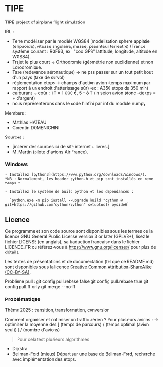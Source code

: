 # TIPE
TIPE project of airplane flight simulation


IRL :
 - Terre modéliser par le modèle WGS84 (modelisation sphère applatie (ellipsoïde), vitesse angulaire, masse, pesanteur terrestre) (France système courant : RGF93, ex : "coo GPS" lattitude, longitude, altitude en WGS84).
 - Trajet le plus court -> Orthodromie (géométrie non euclidienne) et non Loxodromique.
 - Taxe (redevance aéronautique) -> ne pas passer sur un tout petit bout d'un pays (taxe de survol)
 - réglementation etops -> champs d'action avion (temps maximum par rapport à un endroit d'atterissage sûr) (ex : A350 etops de 350 min)
 - carburant -> coût : 1 T = 1 000 €, 5 - 8 T / h selon avion (donc -de tps = + d'argent)
 - nous représenterons dans le code l'infini par inf du module numpy

Members : 
- Mathias HATEAU
- Corentin DOMENICHINI

Sources :
- [insérer des sources ici de site internet + livres.]
- M. Martin (pilote d'avions Air France).

### Windows
    - Installez [python3](https://www.python.org/downloads/windows/).
    *NB : Normalement, les header python.h et pip sont installés en meme temps.*

    - Installez le système de build python et les dépendances :

      `python.exe -m pip install --upgrade build "cython @ git+https://github.com/cython/cython" setuptools pyside6`

## Licence
Ce programme et son code source sont disponibles sous les termes de la licence GNU General Public License version 3 or later (GPLV3+), 
lisez le fichier LICENSE (en anglais), sa traduction francaise dans le fichier LICENCE_FR ou référez-vous à https://www.gnu.org/licenses/ pour plus de détails.

Les textes de présentations et de documentation (tel que ce README.md) sont disponibles sous la licence [Creative Common Attribution-ShareAlike (CC-BY-SA)](https://creativecommons.org/licenses/by-sa/4.0/legalcode).

Problème pull :
  git config pull.rebase false
  git config pull.rebase true
  git config pull.ff only
  git merge --no-ff

### Problématique
Thème 2025 :  transition, transformation, conversion

Comment organiser et optimiser un traffic aérien ?
  Pour plusieurs avions :
    -> optimiser la moyenne des [ (temps de parcours) / (temps optimal (avion seul)) ] / (nombre d'avions)
  > Pour cela test plusieurs algorithmes
   - Dijkstra
   - Bellman-Ford (mieux)
  Départ sur une base de Bellman-Ford, recherche avec implémentation des etops.
   